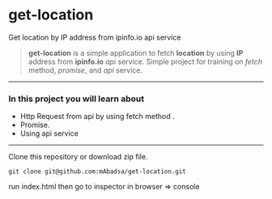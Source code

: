 # get-location
Get location by IP address from ipinfo.io api service

> **get-location** is a simple application to fetch **location** by using **IP** address from **ipinfo.io** *api* service.
Simple project for training on *fetch* method, *promise*, and *api* service.

****
### In this project you will learn about

  * Http Request from api by using fetch method .
  * Promise.
  * Using api service

--------
  
Clone this repository or download zip file.    
```
git clone git@github.com:mAbadsa/get-location.git
```
run index.html then go to inspector in browser => console
